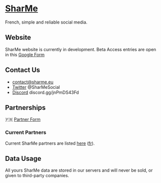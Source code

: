 # [SharMe](https://www.sharme.eu)

French, simple and reliable social media.

## Website

SharMe website is currently in development.
Beta Access entries are open in this [Google Form](http://beta.go.sharme.eu/)

## Contact Us

- contact@sharme.eu
- [Twitter](https://twitter.com/SharMe_eu) @SharMeSocial
- [Discord](https://discord.gg/jnPmDS43Fd?event=917433065863782430) discord.gg/jnPmDS43Fd

## Partnerships

🇫🇷 [Partner Form](https://docs.google.com/forms/d/e/1FAIpQLSeKtbUIKIIBbBfENpjtQEfYDnEkljZbtYNZdaLmgbg6zDL93Q/viewform)

### Current Partners

Current SharMe partners are listed [here](https://www.sharme.eu/#partners) ([fr](https://fr.sharme.eu/#partners)).

## Data Usage

All yours SharMe data are stored in our servers and will never be sold, or given to third-party companies.
